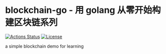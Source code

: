# blockchain-go - 用 golang 从零开始构建区块链系列

[![Actions Status](https://github.com/sphierex/blockchain-go/workflows/CI/badge.svg)](https://github.com/sphierex/blockchain-go/actions)
[![License](https://img.shields.io/badge/license-MIT-blue.svg)](LICENSE)

a simple blockchain demo for learning